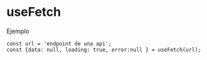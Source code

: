 # useFetch

Ejemplo 
```
const url = 'endpoint de una api';
const {data: null, loading: true, error:null } = useFetch(url);

```
